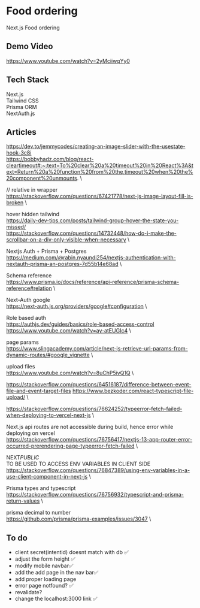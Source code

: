 # Food ordering

Next.js Food ordering

## Demo Video

https://www.youtube.com/watch?v=2yMciiwqYy0

## Tech Stack

Next.js\
Tailwind CSS\
Prisma ORM\
NextAuth.js

## Articles

https://dev.to/jemmycodes/creating-an-image-slider-with-the-usestate-hook-3c8i \
https://bobbyhadz.com/blog/react-cleartimeout#:~:text=To%20clear%20a%20timeout%20in%20React%3A&text=Return%20a%20function%20from%20the,timeout%20when%20the%20component%20unmounts. \

// relative in wrapper\
https://stackoverflow.com/questions/67421778/next-js-image-layout-fill-is-broken \

hover hidden tailwind\
https://daily-dev-tips.com/posts/tailwind-group-hover-the-state-you-missed/ \
https://stackoverflow.com/questions/14732448/how-do-i-make-the-scrollbar-on-a-div-only-visible-when-necessary \

Nextjs Auth + Prisma + Postgres\
https://medium.com/@rabin.nyaundi254/nextjs-authentication-with-nextauth-prisma-an-postgres-7d55b14e68ad \

Schema reference \
https://www.prisma.io/docs/reference/api-reference/prisma-schema-reference#relation \

Next-Auth google\
https://next-auth.js.org/providers/google#configuration \

Role based auth\
https://authjs.dev/guides/basics/role-based-access-control \
https://www.youtube.com/watch?v=ay-atEUGIc4 \

page params\
https://www.slingacademy.com/article/next-js-retrieve-url-params-from-dynamic-routes/#google_vignette \

upload files\
https://www.youtube.com/watch?v=8uChP5ivQ1Q \

https://stackoverflow.com/questions/64516187/difference-between-event-file-and-event-target-files
https://www.bezkoder.com/react-typescript-file-upload/ \

https://stackoverflow.com/questions/76624252/typeerror-fetch-failed-when-deploying-to-vercel-next-js \

Next.js api routes are not accessible during build, hence error while deploying on vercel\
https://stackoverflow.com/questions/76756417/nextjs-13-app-router-error-occurred-prerendering-page-typeerror-fetch-failed \

NEXT*PUBLIC*\
TO BE USED TO ACCESS ENV VARIABLES IN CLIENT SIDE
https://stackoverflow.com/questions/76847389/using-env-variables-in-a-use-client-component-in-next-js \

Prisma types and typescript\
https://stackoverflow.com/questions/76756932/typescript-and-prisma-return-values \

prisma decimal to number\
https://github.com/prisma/prisma-examples/issues/3047 \

## To do

- client secret(intentid) doesnt match with db ✅
- adjust the form height ✅
- modify mobile navbar✅
- add the add page in the nav bar✅
- add proper loading page
- error page notfound? ✅
- revalidate?
- change the localhost:3000 link ✅
